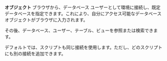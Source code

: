 **オブジェクト** ブラウザから、データベース ユーザーとして環境に接続し、既定データベースを指定できます。これにより、自分にアクセス可能なデータベース オブジェクトがブラウザに入力されます。

その後、データベース、ユーザー、テーブル、ビューを参照または検索できます。

デフォルトでは、スクリプトも同じ接続を使用します。ただし、どのスクリプトにも別の接続を追加できます。

